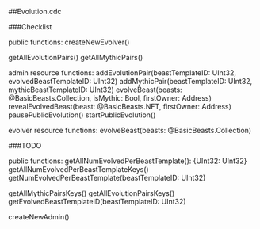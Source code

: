 ##Evolution.cdc

###Checklist

public functions:
createNewEvolver()

getAllEvolutionPairs()
getAllMythicPairs()

admin resource functions:
addEvolutionPair(beastTemplateID: UInt32, evolvedBeastTemplateID: UInt32)
addMythicPair(beastTemplateID: UInt32, mythicBeastTemplateID: UInt32)
evolveBeast(beasts: @BasicBeasts.Collection, isMythic: Bool, firstOwner: Address)
revealEvolvedBeast(beast: @BasicBeasts.NFT, firstOwner: Address)
pausePublicEvolution()
startPublicEvolution()

evolver resource functions:
evolveBeast(beasts: @BasicBeasts.Collection)

###TODO

public functions:
getAllNumEvolvedPerBeastTemplate(): {UInt32: UInt32}
getAllNumEvolvedPerBeastTemplateKeys()
getNumEvolvedPerBeastTemplate(beastTemplateID: UInt32)

getAllMythicPairsKeys()
getAllEvolutionPairsKeys()
getEvolvedBeastTemplateID(beastTemplateID: UInt32)

createNewAdmin()
